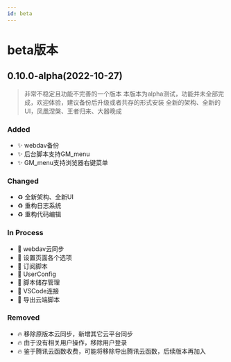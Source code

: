 ```yaml
---
id: beta
---
```


# beta版本

## 0.10.0-alpha(2022-10-27)
> 非常不稳定且功能不完善的一个版本
> 本版本为alpha测试，功能并未全部完成，欢迎体验，建议备份后升级或者共存的形式安装
> 全新的架构、全新的UI，凤凰涅槃、王者归来、大器晚成

### Added
- ✨ webdav备份
- ✨ 后台脚本支持GM_menu
- ✨ GM_menu支持浏览器右键菜单

### Changed
- ♻️ 全新架构、全新UI
- ♻️ 重构日志系统
- ♻️ 重构代码编辑

### In Process
- 🚧 webdav云同步
- 🚧 设置页面各个选项
- 🚧 订阅脚本
- 🚧 UserConfig
- 🚧 脚本储存管理
- 🚧 VSCode连接
- 🚧 导出云端脚本

### Removed
- 🔥 移除原版本云同步，新增其它云平台同步
- 🔥 由于没有相关用户操作，移除用户登录
- 🔥 鉴于腾讯云函数收费，可能将移除导出腾讯云函数，后续版本再加入
